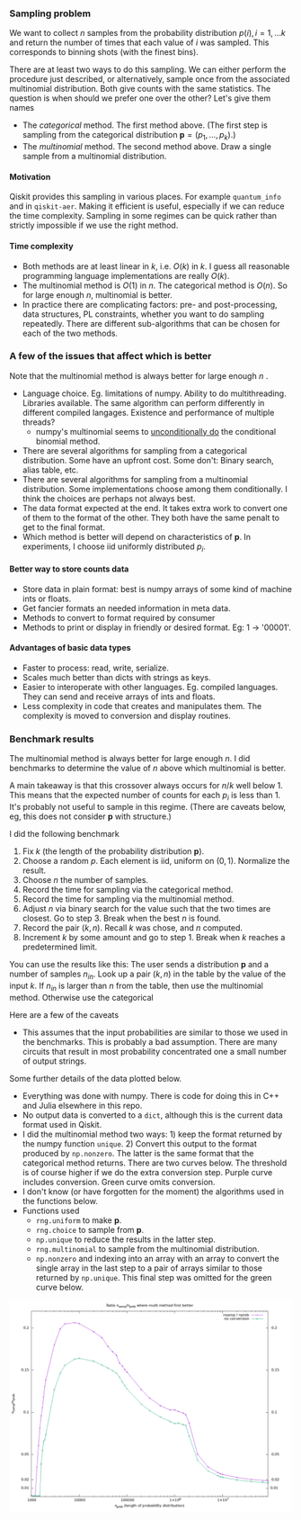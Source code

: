 ### Sampling problem

We want to collect $n$ samples from the probability distribution $p(i), i=1,\ldots k$ and
return the number of times that each value of $i$ was sampled. This corresponds to binning
shots (with the finest bins).

There are at least two ways to do this sampling. We can either perform the procedure just described,
or alternatively, sample once from the associated multinomial distribution. Both give counts with
the same statistics.  The question is when should we prefer one over the other? Let's give them
names

* The *categorical* method. The first method above. (The first step is sampling from the
  categorical distribution $\mathbf{p}=(p_1,\ldots,p_k)$.)
* The *multinomial* method. The second method above. Draw a single sample from a multinomial distribution.

#### Motivation

Qiskit provides this sampling in various places. For example `quantum_info` and in `qiskit-aer`. Making
it efficient is useful, especially if we can reduce the time complexity. Sampling in some regimes can be
quick rather than strictly impossible if we use the right method.

#### Time complexity
* Both methods are at least linear in $k$, i.e. $O(k)$ in $k$. I guess all reasonable programming language
  implementations are really $O(k)$.
* The multinomial method is $O(1)$ in $n$. The categorical method is $O(n)$. So for large enough $n$,
  multinomial is better.
* In practice there are complicating factors: pre- and post-processing, data structures, PL constraints, whether you want to
  do sampling repeatedly. There are different sub-algorithms that can be chosen for each of the two methods.


### A few of the issues that affect which is better

Note that the multinomial method is always better for large enough $n$ .

* Language choice. Eg. limitations of numpy. Ability to do multithreading. Libraries available.
  The same algorithm can perform differently in different compiled langages. Existence and performance
  of multiple threads?
    * numpy's multinomial seems to [unconditionally do](https://github.com/numpy/numpy/blob/50a74fb65fc752e77a2f9e9e2b7227629c2ba953/numpy/random/src/distributions/distributions.c#L1672-L1689) the conditional binomial method.
* There are several algorithms for sampling from a categorical distribution. Some have an upfront cost.
  Some don't: Binary search, alias table, etc.
* There are several algorithms for sampling from a multinomial distribution. Some implementations choose
  among them conditionally. I think the choices are perhaps not always best.
* The data format expected at the end. It takes extra work to convert one of them to the format of the other.
  They both have the same penalt to get to the final format.
* Which method is better will depend on characteristics of $\mathbf{p}$. In experiments, I choose
  iid uniformly distributed $p_i$.

#### Better way to store counts data

* Store data in plain format: best is numpy arrays of some kind of machine ints or floats.
* Get fancier formats an needed information in meta data.
* Methods to convert to format required by consumer
* Methods to print or display in friendly or desired format. Eg: 1 -> '00001'.

#### Advantages of basic data types

* Faster to process: read, write, serialize.
* Scales much better than dicts with strings as keys.
* Easier to interoperate with other languages. Eg. compiled languages. They can send and receive
  arrays of ints and floats.
* Less complexity in code that creates and manipulates them. The complexity is moved to
  conversion and display routines.

### Benchmark results

The multinomial method is always better for large enough $n$. I did benchmarks to determine
the value of $n$ above which multinomial is better.

A main takeaway is that this crossover always occurs for $n/k$ well below $1$. This means
that the expected number of counts for each $p_i$ is less than $1$. It's probably not useful
to sample in this regime. (There are caveats below, eg, this does not consider $\mathbf{p}$ 
with structure.)


I did the following benchmark
1. Fix $k$ (the length of the probability distribution $\mathbf{p}$).
2. Choose a random $p$. Each element is iid, uniform on $(0, 1)$. Normalize the result.
3. Choose $n$ the number of samples.
4. Record the time for sampling via the categorical method.
5. Record the time for sampling via the multinomial method.
6. Adjust $n$ via binary search for the value such that the two times are closest. Go to step 3.
   Break when the best $n$ is found.
7. Record the pair $(k, n)$. Recall $k$ was chose, and $n$ computed.
8. Increment $k$ by some amount and go to step 1. Break when $k$ reaches a predetermined limit.

You can use the results like this: The user sends a distribution $\mathbf{p}$ and a number of
samples $n_{in}$. Look up a pair $(k, n)$ in the table by the value of the input $k$.
If $n_{in}$ is larger than $n$ from the table, then use the multinomial method. Otherwise use
the categorical

Here are a few of the caveats
* This assumes that the input probabilities are similar to those we used in the benchmarks. This is
  probably a bad assumption. There are many circuits that result in most probability concentrated one
  a small number of output strings.

Some further details of the data plotted below.
* Everything was done with numpy. There is code for doing this in C++ and Julia elsewhere in this repo.
* No output data is converted to a `dict`, although this is the current data format used in Qiskit.
* I did the multinomial method two ways: 1) keep the format returned by the numpy function `unique`.
  2) Convert this output to the format produced by `np.nonzero`. The latter is the same format that
  the categorical method returns. There are two curves below. The threshold is of course higher if
  we do the extra conversion step. Purple curve includes conversion. Green curve omits conversion.
* I don't know (or have forgotten for the moment) the algorithms used in the functions below.
* Functions used
    * `rng.uniform` to make $\mathbf{p}$.
    * `rng.choice` to sample from $\mathbf{p}$.
    * `np.unique` to reduce the results in the latter step.
    * `rng.multinomial` to sample from the multinomial distribution.
    * `np.nonzero` and indexing into an array with an array to convert the single array in the
       last step to a pair of arrays similar to those returned by `np.unique`. This final step
        was omitted for the green curve below.

![no image](./post_proc_results/samples1.png "Plot of sample stats")

<!--  LocalWords:  ldots multinomial mathbf Qiskit qiskit aer pre numpy iid ints Eg '00001 dicts np
 -->
<!--  LocalWords:  interoperate repo rng
 -->
